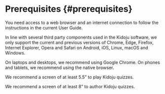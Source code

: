 # Prerequisites {#prerequisites}

You need access to a web browser and an internet connection to follow the instructions in the current User Guide.

In line with several third party components used in the Kidoju software, we only support the current and previous versions of Chrome, Edge, Firefox, Internet Explorer, Opera and Safari on Android, iOS, Linux, macOS and Windows.

On laptops and desktops, we recommend using Google Chrome. On phones and tablets, we recommend using the native browser.

We recommend a screen of at least 5.5” to play Kidoju quizzes.

We recommend a screen of at least 8” to author Kidoju quizzes.

